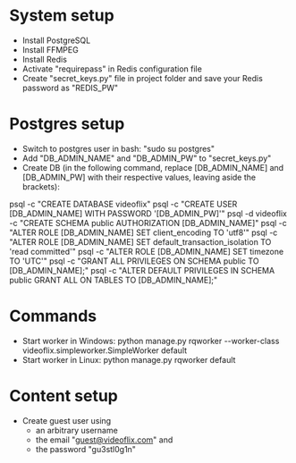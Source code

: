 System setup
============
- Install PostgreSQL
- Install FFMPEG
- Install Redis
- Activate "requirepass" in Redis configuration file
- Create "secret_keys.py" file in project folder and save your Redis password as "REDIS_PW"

Postgres setup
==============
- Switch to postgres user in bash: "sudo su postgres"
- Add "DB_ADMIN_NAME" and "DB_ADMIN_PW" to "secret_keys.py"
- Create DB (in the following command, replace [DB_ADMIN_NAME] and [DB_ADMIN_PW] with their respective values, leaving aside the brackets):

psql -c "CREATE DATABASE videoflix"
psql -c "CREATE USER [DB_ADMIN_NAME] WITH PASSWORD '[DB_ADMIN_PW]'"
psql -d videoflix -c "CREATE SCHEMA public AUTHORIZATION [DB_ADMIN_NAME]"
psql -c "ALTER ROLE [DB_ADMIN_NAME] SET client_encoding TO 'utf8'"
psql -c "ALTER ROLE [DB_ADMIN_NAME] SET default_transaction_isolation TO 'read committed'"
psql -c "ALTER ROLE [DB_ADMIN_NAME] SET timezone TO 'UTC'"
psql -c "GRANT ALL PRIVILEGES ON SCHEMA public TO [DB_ADMIN_NAME];"
psql -c "ALTER DEFAULT PRIVILEGES IN SCHEMA public GRANT ALL ON TABLES TO [DB_ADMIN_NAME];"

Commands
========
- Start worker in Windows:
python manage.py rqworker --worker-class videoflix.simpleworker.SimpleWorker default
- Start worker in Linux:
python manage.py rqworker default

Content setup
=============
- Create guest user using
    - an arbitrary username
    - the email "guest@videoflix.com" and
    - the password "gu3stl0g1n"